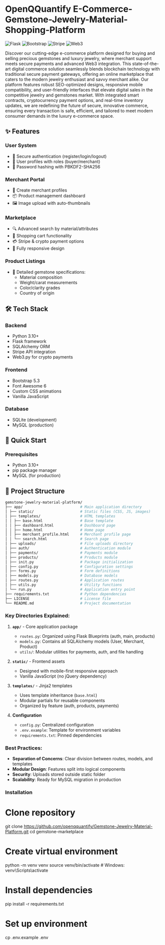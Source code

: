 # OpenQQuantify E-Commerce-Gemstone-Jewelry-Material-Shopping-Platform

![Flask](https://img.shields.io/badge/Flask-2.3.2-green)
![Bootstrap](https://img.shields.io/badge/Bootstrap-5.3.0-blueviolet)
![Stripe](https://img.shields.io/badge/Stripe-5.5.0-blue)
![Web3](https://img.shields.io/badge/Web3-6.4.0-orange)

Discover our cutting-edge e-commerce platform designed for buying and selling precious gemstones and luxury jewelry, where merchant support meets secure payments and advanced Web3 integration. This state-of-the-art digital commerce solution seamlessly blends blockchain technology with traditional secure payment gateways, offering an online marketplace that caters to the modern jewelry enthusiast and savvy merchant alike. Our platform features robust SEO-optimized designs, responsive mobile compatibility, and user-friendly interfaces that elevate digital sales in the competitive jewelry and gemstones market. With integrated smart contracts, cryptocurrency payment options, and real-time inventory updates, we are redefining the future of secure, innovative commerce, ensuring every transaction is safe, efficient, and tailored to meet modern consumer demands in the luxury e-commerce space.

## ✨ Features

### User System
- 🔐 Secure authentication (register/login/logout)
- 👤 User profiles with roles (buyer/merchant)
- 🔑 Password hashing with PBKDF2-SHA256

### Merchant Portal
- 🏪 Create merchant profiles
- 📦 Product management dashboard
- 🖼️ Image upload with auto-thumbnails

### Marketplace
- 🔍 Advanced search by material/attributes
- 🛒 Shopping cart functionality
- 💳 Stripe & crypto payment options
- 📱 Fully responsive design

### Product Listings
- 💎 Detailed gemstone specifications:
  - Material composition
  - Weight/carat measurements
  - Color/clarity grades
  - Country of origin

## 🛠️ Tech Stack

### Backend
- Python 3.10+
- Flask framework
- SQLAlchemy ORM
- Stripe API integration
- Web3.py for crypto payments

### Frontend
- Bootstrap 5.3
- Font Awesome 6
- Custom CSS animations
- Vanilla JavaScript

### Database
- SQLite (development)
- MySQL (production)

## 🚀 Quick Start

### Prerequisites
- Python 3.10+
- pip package manager
- MySQL (for production)

## 📁 Project Structure

```bash
gemstone-jewelry-material-platform/
├── app/                          # Main application directory
│ ├── static/                     # Static files (CSS, JS, images)
│ ├── templates/                  # HTML templates
│ │ ├── base.html                 # Base template
│ │ ├── dashboard.html            # Dashboard page
│ │ ├── home.html                 # Home page
│ │ ├── merchant_profile.html     # Merchant profile page
│ │ └── search.html               # Search page
│ ├── uploads/                    # File uploads directory
│ ├── auth/                       # Authentication module
│ ├── payments/                   # Payments module
│ ├── products/                   # Products module
│ ├── init.py                     # Package initialization
│ ├── config.py                   # Configuration settings
│ ├── forms.py                    # Form definitions
│ ├── models.py                   # Database models
│ ├── routes.py                   # Application routes
│ ├── utils.py                    # Utility functions
│ └── run.py                      # Application entry point
├── requirements.txt              # Python dependencies
├── LICENSE                       # License file
└── README.md                     # Project documentation
```

### Key Directories Explained:

1. **`app/`** - Core application package
   - `routes.py`: Organized using Flask Blueprints (auth, main, products)
   - `models.py`: Contains all SQLAlchemy models (User, Merchant, Product)
   - `utils/`: Modular utilities for payments, auth, and file handling

2. **`static/`** - Frontend assets
   - Designed with mobile-first responsive approach
   - Vanilla JavaScript (no jQuery dependency)

3. **`templates/`** - Jinja2 templates
   - Uses template inheritance (`base.html`)
   - Modular partials for reusable components
   - Organized by feature (auth, products, payments)

4. **Configuration**
   - `config.py`: Centralized configuration
   - `.env.example`: Template for environment variables
   - `requirements.txt`: Pinned dependencies

### Best Practices:
- **Separation of Concerns**: Clear division between routes, models, and templates
- **Modular Design**: Features split into logical components
- **Security**: Uploads stored outside static folder
- **Scalability**: Ready for MySQL migration in production



### Installation

# Clone repository
git clone https://github.com/openqquantify/Gemstone-Jewelry-Material-Platform.git
cd gemstone-marketplace

# Create virtual environment
python -m venv venv
source venv/bin/activate  # Windows: venv\Scripts\activate

# Install dependencies
pip install -r requirements.txt

# Set up environment
cp .env.example .env

